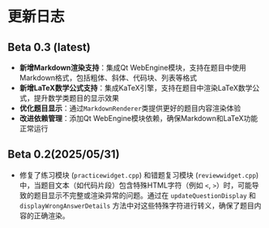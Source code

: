 # 更新日志

## Beta 0.3 (latest)

  - **新增Markdown渲染支持**：集成Qt WebEngine模块，支持在题目中使用Markdown格式，包括粗体、斜体、代码块、列表等格式
  - **新增LaTeX数学公式支持**：集成KaTeX引擎，支持在题目中渲染LaTeX数学公式，提升数学类题目的显示效果
  - **优化题目显示**：通过`MarkdownRenderer`类提供更好的题目内容渲染体验
  - **改进依赖管理**：添加Qt WebEngine模块依赖，确保Markdown和LaTeX功能正常运行

## Beta 0.2(2025/05/31)

  - 修复了练习模块 (`practicewidget.cpp`) 和错题复习模块 (`reviewwidget.cpp`) 中，当题目文本（如代码片段）包含特殊HTML字符（例如 `<`, `>`）时，可能导致的题目显示不完整或渲染异常的问题。通过在 `updateQuestionDisplay` 和 `displayWrongAnswerDetails` 方法中对这些特殊字符进行转义，确保了题目内容的正确渲染。